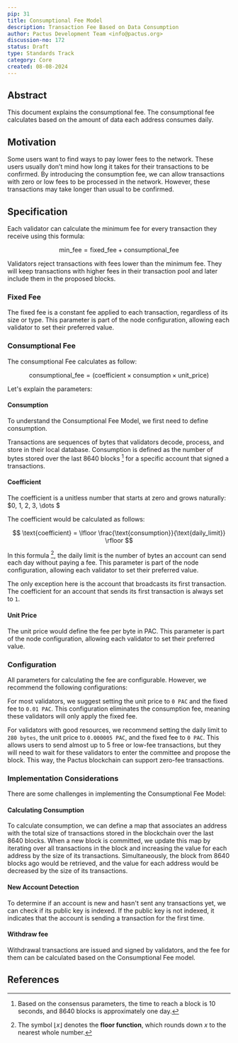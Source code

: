 ```yaml
---
pip: 31
title: Consumptional Fee Model
description: Transaction Fee Based on Data Consumption
author: Pactus Development Team <info@pactus.org>
discussion-no: 172
status: Draft
type: Standards Track
category: Core
created: 08-08-2024
---
```


## Abstract

This document explains the consumptional fee.
The consumptional fee calculates based on the amount of data each address consumes daily.

## Motivation

Some users want to find ways to pay lower fees to the network.
These users usually don’t mind how long it takes for their transactions to be confirmed.
By introducing the consumption fee, we can allow transactions with zero or low fees to be processed in the network.
However, these transactions may take longer than usual to be confirmed.

## Specification

Each validator can calculate the minimum fee for every transaction they receive using this formula:

$$
\text{min_fee} = \text{fixed_fee} + \text{consumptional_fee}
$$

Validators reject transactions with fees lower than the minimum fee.
They will keep transactions with higher fees in their transaction pool and later include them in the proposed blocks.

### Fixed Fee

The fixed fee is a constant fee applied to each transaction, regardless of its size or type.
This parameter is part of the node configuration, allowing each validator to set their preferred value.

### Consumptional Fee

The consumptional Fee calculates as follow:

$$
\text{consumptional_fee} = ( \text{coefficient} \times \text{consumption} \times \text{unit_price} )
$$

Let's explain the parameters:

#### Consumption

To understand the Consumptional Fee Model, we first need to define consumption.

Transactions are sequences of bytes that validators decode, process, and store in their local database.
Consumption is defined as the number of bytes stored over the last 8640 blocks [^1]
for a specific account that signed a transactions.

#### Coefficient

The coefficient is a unitless number that starts at zero and grows naturally: $0, 1, 2, 3, \dots $

The coefficient would be calculated as follows:

$$
\text{coefficient} = \lfloor \frac{\text{consumption}}{\text{daily_limit}} \rfloor
$$

In this formula [^2], the daily limit is the number of bytes an account can send each day without paying a fee.
This parameter is part of the node configuration, allowing each validator to set their preferred value.

The only exception here is the account that broadcasts its first transaction.
The coefficient for an account that sends its first transaction is always set to `1`.

#### Unit Price

The unit price would define the fee per byte in PAC.
This parameter is part of the node configuration, allowing each validator to set their preferred value.

### Configuration

All parameters for calculating the fee are configurable.
However, we recommend the following configurations:

For most validators, we suggest setting the unit price to `0 PAC` and the fixed fee to `0.01 PAC`.
This configuration eliminates the consumption fee, meaning these validators will only apply the fixed fee.

For validators with good resources, we recommend setting the daily limit to `280 bytes`,
the unit price to `0.000005 PAC`, and the fixed fee to `0 PAC`.
This allows users to send almost up to 5 free or low-fee transactions,
but they will need to wait for these validators to enter the committee and propose the block.
This way, the Pactus blockchain can support zero-fee transactions.

### Implementation Considerations

There are some challenges in implementing the Consumptional Fee Model:

#### Calculating Consumption

To calculate consumption, we can define a map that associates an address with
the total size of transactions stored in the blockchain over the last 8640 blocks.
When a new block is committed, we update this map by iterating over all transactions in the block and
increasing the value for each address by the size of its transactions.
Simultaneously, the block from 8640 blocks ago would be retrieved,
and the value for each address would be decreased by the size of its transactions.

#### New Account Detection

To determine if an account is new and hasn't sent any transactions yet,
we can check if its public key is indexed. If the public key is not indexed,
it indicates that the account is sending a transaction for the first time.

#### Withdraw fee

Withdrawal transactions are issued and signed by validators,
and the fee for them can be calculated based on the Consumptional Fee model.

## References

[^1]: Based on the consensus parameters, the time to reach a block is 10 seconds,
    and 8640 blocks is approximately one day.

[^2]: The symbol $\lfloor x \rfloor$ denotes the **floor function**,
    which rounds down $x$ to the nearest whole number.
